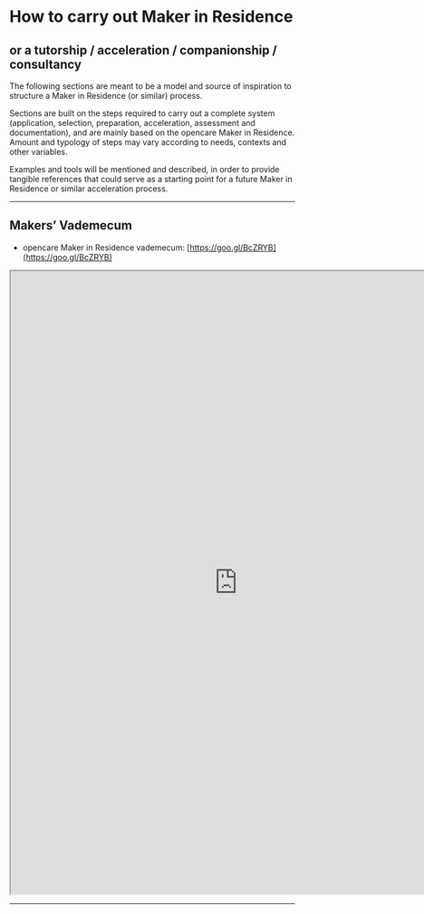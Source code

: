 # How to carry out Maker in Residence

## or a tutorship / acceleration / companionship / consultancy

The following sections are meant to be a model and source of inspiration to structure a Maker in Residence (or similar) process.

Sections are built on the steps required to carry out a complete system (application, selection, preparation, acceleration, assessment and documentation), and are mainly based on the opencare Maker in Residence. Amount and typology of steps may vary according to needs, contexts and other variables.

Examples and tools will be mentioned and described, in order to provide tangible references that could serve as a starting point for a future Maker in Residence or similar acceleration process.

---

## Makers’ Vademecum

* opencare Maker in Residence vademecum: [https://goo.gl/BcZRYB](https://goo.gl/BcZRYB)

<iframe src="https://drive.google.com/file/d/0Byb7n6RqhSD8NF8tT055UjJLODg/preview" width="800px" height="1100px"></iframe>

---
